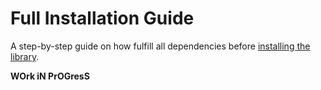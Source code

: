 # Full Installation Guide 
A step-by-step guide on how fulfill all dependencies before [installing the library](../README.md).








**WOrk iN PrOGresS**